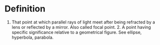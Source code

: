# Definition

1.  That point at which parallel rays of light meet after being
    refracted by a lens or reflected by a mirror. Also called focal
    point. 2. A point having specific significance relative to a
    geometrical figure. See ellipse, hyperbola, parabola.
